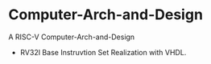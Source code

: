 # Computer-Arch-and-Design
A RISC-V Computer-Arch-and-Design

- RV32I Base Instruvtion Set Realization with VHDL.
